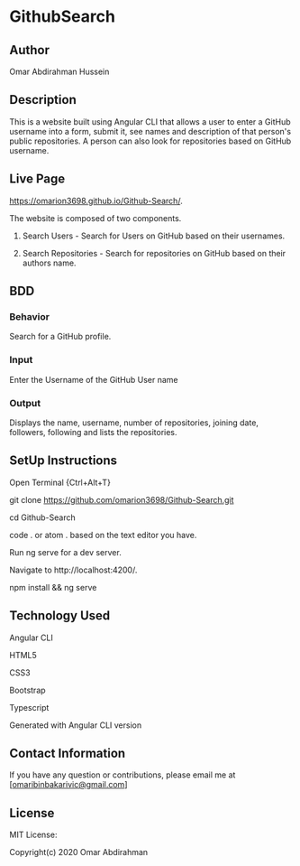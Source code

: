 # GithubSearch

## Author

Omar Abdirahman Hussein

## Description

This is a website built using Angular CLI that allows a user to enter a GitHub username into a form, submit it, see names and description of that person's public repositories. A person can also look for repositories based on GitHub username.

## Live Page

https://omarion3698.github.io/Github-Search/.

The website is composed of two components.

1. Search Users - Search for Users on GitHub based on their usernames.

2. Search Repositories - Search for repositories on GitHub based on their authors name.

## BDD

### Behavior
Search for a GitHub profile.
### Input
Enter the Username of the GitHub User name
### Output
Displays the name, username, number of repositories, joining date, followers, following and lists the repositories.

## SetUp Instructions

Open Terminal {Ctrl+Alt+T}

git clone https://github.com/omarion3698/Github-Search.git

cd Github-Search

code . or atom . based on the text editor you have.

Run ng serve for a dev server.

Navigate to http://localhost:4200/.

npm install && ng serve

## Technology Used

Angular CLI

HTML5

CSS3

Bootstrap

Typescript

Generated with Angular CLI version

## Contact Information

If you have any question or contributions, please email me at [omaribinbakarivic@gmail.com]

## License

MIT License:

Copyright(c) 2020 Omar Abdirahman
